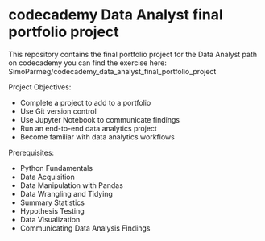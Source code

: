 # codecademy Data Analyst final portfolio project
This repository contains the final portfolio project for the Data Analyst path on codecademy
you can find the exercise here: SimoParmeg/codecademy_data_analyst_final_portfolio_project

Project Objectives:
- Complete a project to add to a portfolio
- Use Git version control
- Use Jupyter Notebook to communicate findings
- Run an end-to-end data analytics project
- Become familiar with data analytics workflows

Prerequisites:
- Python Fundamentals
- Data Acquisition
- Data Manipulation with Pandas
- Data Wrangling and Tidying
- Summary Statistics
- Hypothesis Testing
- Data Visualization
- Communicating Data Analysis Findings 
